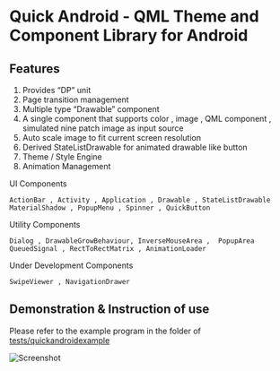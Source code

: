 Quick Android - QML Theme and Component Library for Android
===========================================================

Features
--------

 1. Provides “DP” unit
 2. Page transition management
 3. Multiple type “Drawable” component
  1. A single component that supports color , image , QML component , simulated nine patch image as input source
  2. Auto scale image to fit current screen resolution
  3. Derived StateListDrawable for animated drawable like button
 4. Theme / Style Engine
 5. Animation Management

UI Components

    ActionBar , Activity , Application , Drawable , StateListDrawable
    MaterialShadow , PopupMenu , Spinner , QuickButton

Utility Components

    Dialog , DrawableGrowBehaviour, InverseMouseArea ,  PopupArea
    QueuedSignal , RectToRectMatrix , AnimationLoader

Under Development Components

    SwipeViewer , NavigationDrawer

Demonstration & Instruction of use
----------------------------------

Please refer to the example program in the folder of [tests/quickandroidexample](tests/quickandroidexample)

![Screenshot](https://raw.githubusercontent.com/benlau/quickandroid/master/tests/quickandroidexample/docs/screenshot.png)